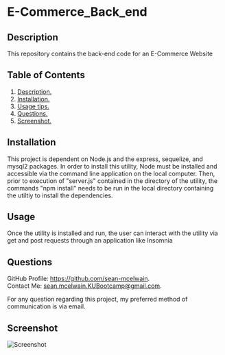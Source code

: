# E-Commerce_Back_end
<a name='description'></a>
 ## Description 
This repository contains the back-end code for an E-Commerce Website

## Table of Contents  
 1. [ Description. ](#description)  
 2. [ Installation. ](#installation)  
 3. [ Usage tips. ](#usage)   
 4. [ Questions. ](#questions)  
 5. [ Screenshot. ](#screenshot) 



 <a name='installation'></a>
 ## Installation 
 This project is dependent on Node.js and the express, sequelize, and mysql2 packages.  In order to install this utility, Node must be installed and accessible via the command line application on the local computer.  Then, prior to execution of "server.js" contained in the directory of the utility, the commands "npm install" needs to be run in the local directory containing the utiltiy to install the dependencies.
 <a name='usage'></a>
 ## Usage 
Once the utility is installed and run, the user can interact with the utility via get and post requests through an application like Insomnia
<a name='questions'></a>
 ## Questions 
GitHub Profile: https://github.com/sean-mcelwain.  
Contact Me: sean.mcelwain.KUBootcamp@gmail.com.  
 
For any question regarding this project, my preferred method of communication is via email. 

<a name='screenshot'></a>
 ## Screenshot 
![Screenshot](https://github.com/sean-mcelwain//blob/main/screenshot.jpg)